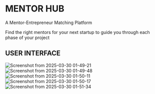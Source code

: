 # MENTOR HUB

A Mentor-Entrepreneur Matching Platform

Find the right mentors for your next startup to guide you through each phase of your project

## USER INTERFACE
![Screenshot from 2025-03-30 01-49-21](https://github.com/user-attachments/assets/0af203b7-b777-45d7-9b5a-b7c0d0126ffd)
![Screenshot from 2025-03-30 01-49-48](https://github.com/user-attachments/assets/45aa09dd-ca58-4f21-8003-b362594034b3)
![Screenshot from 2025-03-30 01-50-11](https://github.com/user-attachments/assets/f4240a5a-e481-441c-9d16-188cdce5958a)
![Screenshot from 2025-03-30 01-50-17](https://github.com/user-attachments/assets/c8e2c060-e579-4fb9-8402-b5f59509b610)
![Screenshot from 2025-03-30 01-51-34](https://github.com/user-attachments/assets/b7c5413f-0364-4316-894d-29c54ec433d8)

